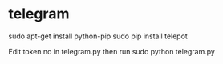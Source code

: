 # telegram

sudo apt-get install python-pip
sudo pip install telepot


Edit token no in telegram.py
then run
sudo python telegram.py
